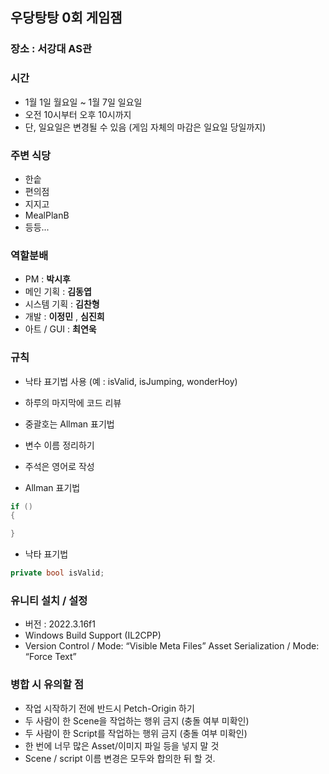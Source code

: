 ## 우당탕탕 0회 게임잼
### 장소 : 서강대 AS관
### 시간
- 1월 1일 월요일 ~ 1월 7일 일요일
- 오전 10시부터 오후 10시까지
- 단, 일요일은 변경될 수 있음 (게임 자체의 마감은 일요일 당일까지)
### 주변 식당
- 한솥
- 편의점
- 지지고
- MealPlanB
- 등등...
### 역할분배
- PM : **박시후**
- 메인 기획 : **김동엽**
- 시스템 기획 : **김찬형**
- 개발 : **이정민** , **심진희**
- 아트 / GUI : **최연욱**
### 규칙
- 낙타 표기법 사용 (예 : isValid, isJumping, wonderHoy)
- 하루의 마지막에 코드 리뷰
- 중괄호는 Allman 표기법
- 변수 이름 정리하기
- 주석은 영어로 작성
  
- Allman 표기법
```cs
if ()
{

}
```
- 낙타 표기법
```cs
private bool isValid;
```
    
### 유니티 설치 / 설정
- 버전 : 2022.3.16f1
- Windows Build Support (IL2CPP)
- Version Control / Mode: “Visible Meta Files” Asset Serialization / Mode: “Force Text”
    
### 병합 시 유의할 점
- 작업 시작하기 전에 반드시 Petch-Origin 하기
- 두 사람이 한 Scene을 작업하는 행위 금지 (충돌 여부 미확인)
- 두 사람이 한 Script를 작업하는 행위 금지 (충돌 여부 미확인)
- 한 번에 너무 많은 Asset/이미지 파일 등을 넣지 말 것
- Scene / script 이름 변경은 모두와 합의한 뒤 할 것.
